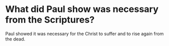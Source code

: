 # What did Paul show was necessary from the Scriptures?

Paul showed it was necessary for the Christ to suffer and to rise again from the dead.
